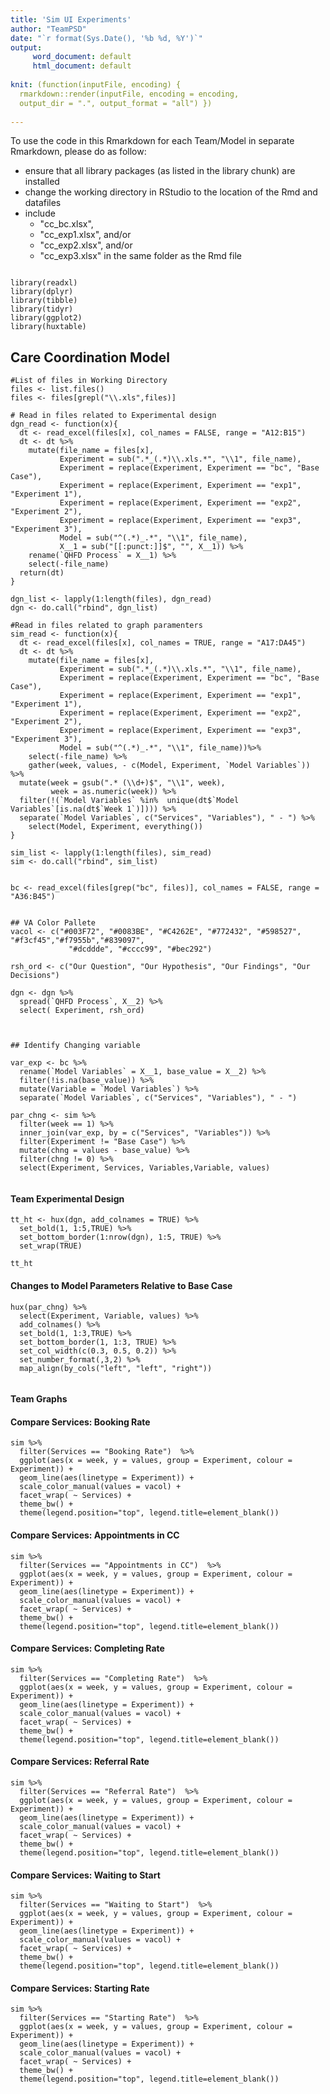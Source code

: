 ```yaml
---
title: 'Sim UI Experiments'
author: "TeamPSD"
date: "`r format(Sys.Date(), '%b %d, %Y')`"
output:
     word_document: default   
     html_document: default 
     
knit: (function(inputFile, encoding) {
  rmarkdown::render(inputFile, encoding = encoding,
  output_dir = ".", output_format = "all") })     
     
---
```


To use the code in this Rmarkdown for each Team/Model in separate Rmarkdown, please do as follow:
  
- ensure that all library packages (as listed in the library chunk) are installed
- change the working directory in RStudio to the location of the Rmd and datafiles
- include 
   + "cc_bc.xlsx", 
   + "cc_exp1.xlsx", and/or
   + "cc_exp2.xlsx", and/or 
   + "cc_exp3.xlsx" in the same folder as the Rmd file



```{r library, include=FALSE}

library(readxl)
library(dplyr)
library(tibble)
library(tidyr)
library(ggplot2)
library(huxtable)

```

## Care Coordination Model

```{r dtfiles, include=FALSE}
#List of files in Working Directory
files <- list.files()
files <- files[grepl("\\.xls",files)]

# Read in files related to Experimental design
dgn_read <- function(x){
  dt <- read_excel(files[x], col_names = FALSE, range = "A12:B15")
  dt <- dt %>%
    mutate(file_name = files[x],
           Experiment = sub(".*_(.*)\\.xls.*", "\\1", file_name),
           Experiment = replace(Experiment, Experiment == "bc", "Base Case"),
           Experiment = replace(Experiment, Experiment == "exp1", "Experiment 1"),
           Experiment = replace(Experiment, Experiment == "exp2", "Experiment 2"),
           Experiment = replace(Experiment, Experiment == "exp3", "Experiment 3"),
           Model = sub("^(.*)_.*", "\\1", file_name),
           X__1 = sub("[[:punct:]]$", "", X__1)) %>%
    rename(`QHFD Process` = X__1) %>%
    select(-file_name)
  return(dt)
}

dgn_list <- lapply(1:length(files), dgn_read)
dgn <- do.call("rbind", dgn_list)

#Read in files related to graph paramenters
sim_read <- function(x){
  dt <- read_excel(files[x], col_names = TRUE, range = "A17:DA45")
  dt <- dt %>%
    mutate(file_name = files[x],
           Experiment = sub(".*_(.*)\\.xls.*", "\\1", file_name),
           Experiment = replace(Experiment, Experiment == "bc", "Base Case"),
           Experiment = replace(Experiment, Experiment == "exp1", "Experiment 1"),
           Experiment = replace(Experiment, Experiment == "exp2", "Experiment 2"),
           Experiment = replace(Experiment, Experiment == "exp3", "Experiment 3"),
           Model = sub("^(.*)_.*", "\\1", file_name))%>%
    select(-file_name) %>%
    gather(week, values, - c(Model, Experiment, `Model Variables`)) %>%
  mutate(week = gsub(".* (\\d+)$", "\\1", week),
         week = as.numeric(week)) %>%
  filter(!(`Model Variables` %in%  unique(dt$`Model Variables`[is.na(dt$`Week 1`)]))) %>%
  separate(`Model Variables`, c("Services", "Variables"), " - ") %>%
    select(Model, Experiment, everything())
}

sim_list <- lapply(1:length(files), sim_read)
sim <- do.call("rbind", sim_list)


bc <- read_excel(files[grep("bc", files)], col_names = FALSE, range = "A36:B45")


## VA Color Pallete
vacol <- c("#003F72", "#0083BE", "#C4262E", "#772432", "#598527", "#f3cf45","#f7955b","#839097",
             "#dcddde", "#cccc99", "#bec292")
```

```{r q_setup, include=FALSE}
rsh_ord <- c("Our Question", "Our Hypothesis", "Our Findings", "Our Decisions")
  
dgn <- dgn %>%
  spread(`QHFD Process`, X__2) %>%
  select( Experiment, rsh_ord)
  
```


```{r exp_setup, include=FALSE}

## Identify Changing variable

var_exp <- bc %>%
  rename(`Model Variables` = X__1, base_value = X__2) %>%
  filter(!is.na(base_value)) %>%
  mutate(Variable = `Model Variables`) %>%
  separate(`Model Variables`, c("Services", "Variables"), " - ") 

par_chng <- sim %>%
  filter(week == 1) %>%
  inner_join(var_exp, by = c("Services", "Variables")) %>%
  filter(Experiment != "Base Case") %>%
  mutate(chng = values - base_value) %>%
  filter(chng != 0) %>%
  select(Experiment, Services, Variables,Variable, values)


```


#### Team Experimental Design


```{r tab-word, echo=FALSE, warning=FALSE}
tt_ht <- hux(dgn, add_colnames = TRUE) %>%
  set_bold(1, 1:5,TRUE) %>%
  set_bottom_border(1:nrow(dgn), 1:5, TRUE) %>%
  set_wrap(TRUE)

tt_ht

```

#### Changes to Model Parameters Relative to Base Case

```{r mpar, echo=FALSE, warning=FALSE}
hux(par_chng) %>%
  select(Experiment, Variable, values) %>%
  add_colnames() %>%
  set_bold(1, 1:3,TRUE) %>%
  set_bottom_border(1, 1:3, TRUE) %>%
  set_col_width(c(0.3, 0.5, 0.2)) %>%
  set_number_format(,3,2) %>%
  map_align(by_cols("left", "left", "right"))
  

```


#### Team Graphs
#### Compare Services: Booking Rate

```{r graphs, echo=FALSE}
sim %>%
  filter(Services == "Booking Rate")  %>%
  ggplot(aes(x = week, y = values, group = Experiment, colour = Experiment)) +
  geom_line(aes(linetype = Experiment)) +
  scale_color_manual(values = vacol) +
  facet_wrap( ~ Services) +
  theme_bw() +
  theme(legend.position="top", legend.title=element_blank()) 

```

#### Compare Services: Appointments in CC

```{r graphs2, echo=FALSE}
sim %>%
  filter(Services == "Appointments in CC")  %>%
  ggplot(aes(x = week, y = values, group = Experiment, colour = Experiment)) +
  geom_line(aes(linetype = Experiment)) +
  scale_color_manual(values = vacol) +
  facet_wrap( ~ Services) +
  theme_bw() +
  theme(legend.position="top", legend.title=element_blank()) 

```

#### Compare Services: Completing Rate

```{r graphs3, echo=FALSE}
sim %>%
  filter(Services == "Completing Rate")  %>%
  ggplot(aes(x = week, y = values, group = Experiment, colour = Experiment)) +
  geom_line(aes(linetype = Experiment)) +
  scale_color_manual(values = vacol) +
  facet_wrap( ~ Services) +
  theme_bw() +
  theme(legend.position="top", legend.title=element_blank()) 

```

#### Compare Services: Referral Rate

```{r graphs4, echo=FALSE}
sim %>%
  filter(Services == "Referral Rate")  %>%
  ggplot(aes(x = week, y = values, group = Experiment, colour = Experiment)) +
  geom_line(aes(linetype = Experiment)) +
  scale_color_manual(values = vacol) +
  facet_wrap( ~ Services) +
  theme_bw() +
  theme(legend.position="top", legend.title=element_blank()) 

```

#### Compare Services: Waiting to Start

```{r graphs5, echo=FALSE}
sim %>%
  filter(Services == "Waiting to Start")  %>%
  ggplot(aes(x = week, y = values, group = Experiment, colour = Experiment)) +
  geom_line(aes(linetype = Experiment)) +
  scale_color_manual(values = vacol) +
  facet_wrap( ~ Services) +
  theme_bw() +
  theme(legend.position="top", legend.title=element_blank()) 

```

#### Compare Services: Starting Rate

```{r graphs6, echo=FALSE}
sim %>%
  filter(Services == "Starting Rate")  %>%
  ggplot(aes(x = week, y = values, group = Experiment, colour = Experiment)) +
  geom_line(aes(linetype = Experiment)) +
  scale_color_manual(values = vacol) +
  facet_wrap( ~ Services) +
  theme_bw() +
  theme(legend.position="top", legend.title=element_blank()) 

```
